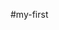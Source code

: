 #my-first

<!-- Hey now bitches... I'm writing this to test whether git will notice and commit this change -->
